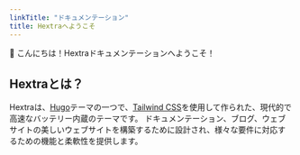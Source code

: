 ```yaml
---
linkTitle: "ドキュメンテーション"
title: Hextraへようこそ
---
```


👋 こんにちは！Hextraドキュメンテーションへようこそ！

<!--more-->

## Hextraとは？

Hextraは、[Hugo][hugo]テーマの一つで、[Tailwind CSS][tailwind-css]を使用して作られた、現代的で高速なバッテリー内蔵のテーマです。
ドキュメンテーション、ブログ、ウェブサイトの美しいウェブサイトを構築するために設計され、様々な要件に対応するための機能と柔軟性を提供します。

[hugo]: https://gohugo.io/
[flex-search]: https://github.com/nextapps-de/flexsearch
[tailwind-css]: https://tailwindcss.com/
